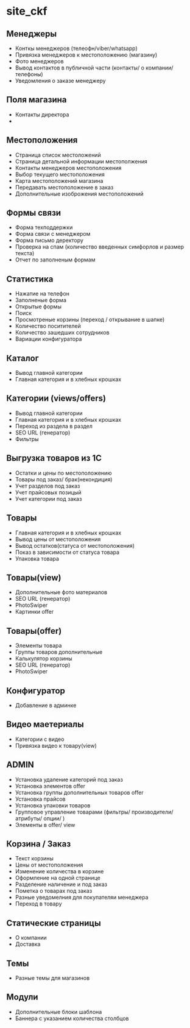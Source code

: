 # site_ckf

## Менеджеры 
- Конткы менеджеров (телеофн/viber/whatsapp)
- Привязка менеджеров к местоположению (магазину)
- Фото менеджеров
- Вывод контактов в публичной части (контакты/ о компании/ телефоны)
- Уведомления о заказе менеджеру

## Поля магазина 
- Контакты директора
- 


## Местоположения 
- Страница список местоложений 
- Страница детальной информации местополжения
- Контакты менеджеров местоположения
- Выбор текущего местоположения
- Карта местоположений магазина 
- Передавать местоположение в заказ
- Дополнительные изоброжения местоположений

## Формы связи 
- Форма техподдержки
- Форма связи с менеджером
- Форма письмо деректору
- Проверка на спам (количество введенных симфорлов и размер текста)
- Отчет по заполненым формам

## Статистика 
- Нажатие на телефон
- Заполненые форма
- Открытые формы
- Поиск
- Просмотреные корзины (переход / открывание в шапке)
- Количество поситителей
- Количество зашедших сотрудников
- Вариации конфигуратора

## Каталог
- Вывод главной категории
- Главная категория и в хлебных крошках

## Категории (views/offers)
- Вывод главной категории
- Главная категория и в хлебных крошках
- Переход из раздела в раздел
- SEO URL (генератор)
- Фильтры

## Выгрузка товаров из 1С
- Остатки и цены по местоположению
- Товары под заказ/ брак(некондиция)
- Учет разделов под заказ
- Учет прайсовых позицый
- Учет категории под заказ

## Товары
- Главная категория и в хлебных крошках
- Вывод цены от местоположения
- Вывод остатков(статуса от местоположения)
- Показ в зависимости от статуса товара
- Упаковка товара

## Товары(view)
- Дополнительные фото материалов
- SEO URL (генератор)
- PhotoSwiper
- Картинки offer

## Товары(offer)
- Элементы товара
- Группы товаров дополнительные
- Калькулятор корзины
- SEO URL (генератор)
- PhotoSwiper

## Конфигуратор
- Добавление в админке

## Видео маетериалы
- Категории с видео 
- Привязка видео к товару(view)

## ADMIN
- Установка удаление категорий под заказ
- Установка элементов offer
- Установка группы дополнительных товаров offer
- Установка прайсов
- Установка упаковки товаров
- Групповое управление товарами (фильтры/ производители/ атрибуты/ опции/ )
- Элементы в offer/ view



## Корзина / Заказ
- Текст корзины 
- Цены от местоположения
- Изменение количества в корзине
- Оформление на одной странице
- Разделение наличение и под заказ 
- Пометка о товарах под заказ
- Разные уведомелния для покупателяи менеджера
- Переход в товару

## Статические страницы 
- О компании
- Доставка

## Темы
- Разные темы для магазинов

## Модули
- Дополнительные блоки шаблона
- Баннера с указанием количества столбцов
